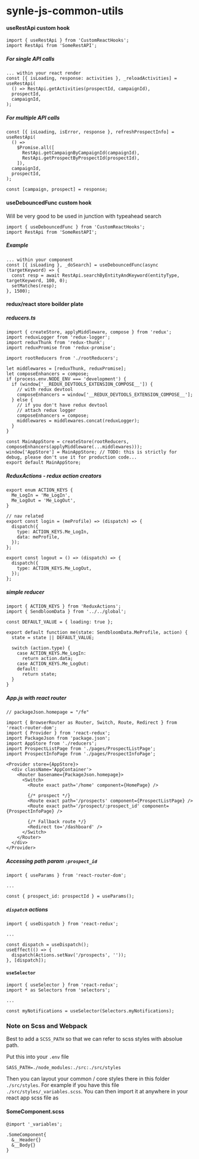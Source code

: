# synle-js-common-utils

#### useRestApi custom hook
```
import { useRestApi } from 'CustomReactHooks';
import RestApi from 'SomeRestAPI';
```

##### For single API calls
```
... within your react render
const [{ isLoading, response: activities }, _reloadActivities] = useRestApi(
  () => RestApi.getActivities(prospectId, campaignId),
  prospectId,
  campaignId,
);
```

##### For multiple API calls
```
const [{ isLoading, isError, response }, refreshProspectInfo] = useRestApi(
  () =>
    $Promise.all([
      RestApi.getCampaignByCampaignId(campaignId),
      RestApi.getProspectByProspectId(prospectId),
    ]),
  campaignId,
  prospectId,
);

const [campaign, prospect] = response;
```

#### useDebouncedFunc custom hook
Will be very good to be used in junction with typeahead search
```
import { useDebouncedFunc } from 'CustomReactHooks';
import RestApi from 'SomeRestAPI';
```

##### Example
```
... within your component
const [{ isLoading }, _doSearch] = useDebouncedFunc(async (targetKeyword) => {
  const resp = await RestApi.searchByEntityAndKeyword(entityType, targetKeyword, 100, 0);
  setMatches(resp);
}, 1500);
```



#### redux/react store boilder plate
##### reducers.ts
```
import { createStore, applyMiddleware, compose } from 'redux';
import reduxLogger from 'redux-logger';
import reduxThunk from 'redux-thunk';
import reduxPromise from 'redux-promise';

import rootReducers from './rootReducers';

let middlewares = [reduxThunk, reduxPromise];
let composeEnhancers = compose;
if (process.env.NODE_ENV === 'development') {
  if (window['__REDUX_DEVTOOLS_EXTENSION_COMPOSE__']) {
    // with redux devtool
    composeEnhancers = window['__REDUX_DEVTOOLS_EXTENSION_COMPOSE__'];
  } else {
    // if you don't have redux devtool
    // attach redux logger
    composeEnhancers = compose;
    middlewares = middlewares.concat(reduxLogger);
  }
}

const MainAppStore = createStore(rootReducers, composeEnhancers(applyMiddleware(...middlewares)));
window['AppStore'] = MainAppStore; // TODO: this is strictly for debug, please don't use it for production code...
export default MainAppStore;
```

##### ReduxActions - redux action creators
```
export enum ACTION_KEYS {
  Me_LogIn = 'Me_LogIn',
  Me_LogOut = 'Me_LogOut',
}

// nav related
export const login = (meProfile) => (dispatch) => {
  dispatch({
    type: ACTION_KEYS.Me_LogIn,
    data: meProfile,
  });
};

export const logout = () => (dispatch) => {
  dispatch({
    type: ACTION_KEYS.Me_LogOut,
  });
};
```

##### simple reducer
```
import { ACTION_KEYS } from 'ReduxActions';
import { SendbloomData } from '../../global';

const DEFAULT_VALUE = { loading: true };

export default function me(state: SendbloomData.MeProfile, action) {
  state = state || DEFAULT_VALUE;

  switch (action.type) {
    case ACTION_KEYS.Me_LogIn:
      return action.data;
    case ACTION_KEYS.Me_LogOut:
    default:
      return state;
  }
}
```

##### App.js with react router
```
// packageJson.homepage = "/fe"

import { BrowserRouter as Router, Switch, Route, Redirect } from 'react-router-dom';
import { Provider } from 'react-redux';
import PackageJson from 'package.json';
import AppStore from './reducers';
import ProspectListPage from './pages/ProspectListPage';
import ProspectInfoPage from './pages/ProspectInfoPage';

<Provider store={AppStore}>
  <div className='AppContainer'>
    <Router basename={PackageJson.homepage}>
      <Switch>
        <Route exact path='/home' component={HomePage} />

        {/* prospect */}
        <Route exact path='/prospects' component={ProspectListPage} />
        <Route exact path='/prospect/:prospect_id' component={ProspectInfoPage} />

        {/* Fallback route */}
        <Redirect to='/dashboard' />
      </Switch>
    </Router>
  </div>
</Provider>
```

##### Accessing path param `:prospect_id`
```
import { useParams } from 'react-router-dom';

...

const { prospect_id: prospectId } = useParams();
```


##### `dispatch` actions
```
import { useDispatch } from 'react-redux';

...

const dispatch = useDispatch();
useEffect(() => {
  dispatch(Actions.setNav('/prospects', ''));
}, [dispatch]);
```


#### `useSelector`
```
import { useSelector } from 'react-redux';
import * as Selectors from 'selectors';

...

const myNotifications = useSelector(Selectors.myNotifications);
```

### Note on Scss and Webpack
Best to add a `SCSS_PATH` so that we can refer to scss styles with absolue path.

Put this into your `.env` file
```
SASS_PATH=./node_modules:./src:./src/styles
```

Then you can layout your common / core styles there in this folder `./src/styles`. For example if you have this file `./src/styles/_variables.scss`. You can then import it at anywhere in your react app scss file as

#### SomeComponent.scss
```
@import '_variables';

.SomeComponent{
  &__Header{}
  &__Body{}
}
```
